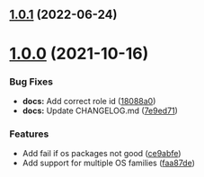 ## [1.0.1](https://github.com/trallnag/ansible-role-awscli/compare/1.0.0...1.0.1) (2022-06-24)

# [1.0.0](https://github.com/trallnag/ansible-role-awscli/compare/18088a0fe80a2bff8e324cd0b34a192cb725bb35...1.0.0) (2021-10-16)

### Bug Fixes

- **docs:** Add correct role id ([18088a0](https://github.com/trallnag/ansible-role-awscli/commit/18088a0fe80a2bff8e324cd0b34a192cb725bb35))
- **docs:** Update CHANGELOG.md ([7e9ed71](https://github.com/trallnag/ansible-role-awscli/commit/7e9ed714d79f004aa03df3cbc8ad70cdd83bf3a5))

### Features

- Add fail if os packages not good ([ce9abfe](https://github.com/trallnag/ansible-role-awscli/commit/ce9abfec9d3d9f2ae322ad0ae660c4a1ceb6cd69))
- Add support for multiple OS families ([faa87de](https://github.com/trallnag/ansible-role-awscli/commit/faa87dee66c9fbcec2c0793b7c262b8cbee492c1))
